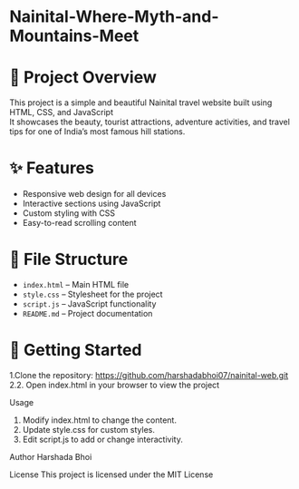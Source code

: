 # Nainital-Where-Myth-and-Mountains-Meet

# 📍 Project Overview
This project is a simple and beautiful Nainital travel website built using HTML, CSS, and JavaScript  
It showcases the beauty, tourist attractions, adventure activities, and travel tips for one of India’s most famous hill stations.


# ✨ Features
- Responsive web design for all devices  
- Interactive sections using JavaScript  
- Custom styling with CSS  
- Easy-to-read scrolling content  


# 📂 File Structure
- `index.html` – Main HTML file  
- `style.css` – Stylesheet for the project  
- `script.js` – JavaScript functionality  
- `README.md` – Project documentation  


# 🚀 Getting Started

1.Clone the repository:  https://github.com/harshadabhoi07/nainital-web.git
2.2. Open index.html in your browser to view the project



Usage
1. Modify index.html to change the content.
2. Update style.css for custom styles.
3. Edit script.js to add or change interactivity.



Author
Harshada Bhoi



License
This project is licensed under the MIT License
